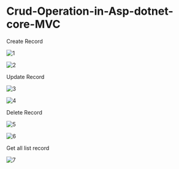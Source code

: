 # Crud-Operation-in-Asp-dotnet-core-MVC
Create Record

![1](https://github.com/user-attachments/assets/8e1260f4-16c1-406a-b96e-03e1680231ca)

![2](https://github.com/user-attachments/assets/5c26eb09-1e3b-4703-b2c3-6577b760fb48)


Update Record

![3](https://github.com/user-attachments/assets/8907e9b5-7e53-4451-88a5-5e2f9ecde675)

![4](https://github.com/user-attachments/assets/78e85bae-ec9f-48ed-93fd-e366d1ab491a)


Delete Record

![5](https://github.com/user-attachments/assets/793c2dc8-5546-4404-b6e3-29b8d398252d)

![6](https://github.com/user-attachments/assets/27df4a3a-d766-4f19-81fc-bbd1fad4dec7)


Get  all list record 

![7](https://github.com/user-attachments/assets/84c8cc1b-874c-4ea7-a069-8d162449c0f8)


